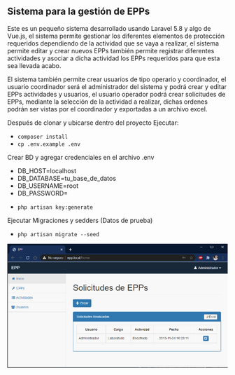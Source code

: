 ## Sistema para la gestión de EPPs

Este es un pequeño sistema desarrollado usando Laravel 5.8 y algo de Vue.js, el sistema permite gestionar los diferentes elementos de protección
requeridos dependiendo de la actividad que se vaya a realizar, el sistema permite editar y crear nuevos EPPs también permite registrar diferentes 
actividades  y asociar a dicha actividad los EPPs requeridos para que esta sea llevada acabo.

El sistema también permite crear usuarios de tipo operario y coordinador, el usuario coordinador será el administrador del sistema y podrá crear
 y editar EPPs actividades y usuarios, el usuario operador podrá crear solicitudes de EPPs, mediante la selección de la actividad a realizar,
 dichas ordenes podrán ser vistas por el coordinador y exportadas a un archivo excel.
 
Después de clonar y ubicarse dentro del proyecto Ejecutar:

- `composer install`
- `cp .env.example .env`

Crear BD y agregar credenciales en el archivo .env

* DB_HOST=localhost
* DB_DATABASE=tu_base_de_datos
* DB_USERNAME=root
* DB_PASSWORD=

- `php artisan key:generate`

Ejecutar Migraciones y sedders (Datos de prueba)

- `php artisan migrate --seed`

![ExampleImage](img_app.png)
